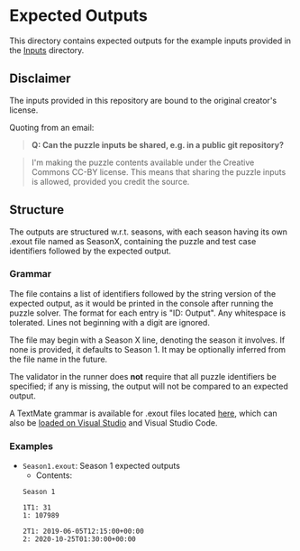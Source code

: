 # Expected Outputs

This directory contains expected outputs for the example inputs provided in the [Inputs](Inputs/) directory.

## Disclaimer

The inputs provided in this repository are bound to the original creator's license.

Quoting from an email:
> **Q: Can the puzzle inputs be shared, e.g. in a public git repository?**

>I'm making the puzzle contents available under the Creative Commons CC-BY license. This means that sharing the puzzle inputs is allowed, provided you credit the source.

## Structure

The outputs are structured w.r.t. seasons, with each season having its own .exout file named as SeasonX, containing the puzzle and test case identifiers followed by the expected output.

### Grammar

The file contains a list of identifiers followed by the string version of the expected output, as it would be printed in the console after running the puzzle solver. The format for each entry is "ID: Output". Any whitespace is tolerated. Lines not beginning with a digit are ignored.

The file may begin with a Season X line, denoting the season it involves. If none is provided, it defaults to Season 1. It may be optionally inferred from the file name in the future.

The validator in the runner does **not** require that all puzzle identifiers be specified; if any is missing, the output will not be compared to an expected output.

A TextMate grammar is available for .exout files located [here](exout.tmLanguage.json), which can also be [loaded on Visual Studio](https://learn.microsoft.com/en-us/visualstudio/ide/adding-visual-studio-editor-support-for-other-languages?view=vs-2022#add-support-for-non-supported-languages) and Visual Studio Code.

### Examples

- `Season1.exout`: Season 1 expected outputs
  -	Contents:
  ```
  Season 1
  
  1T1: 31
  1: 107989

  2T1: 2019-06-05T12:15:00+00:00
  2: 2020-10-25T01:30:00+00:00
  ```
